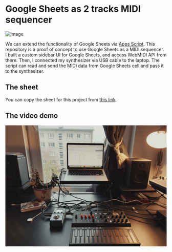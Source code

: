 # Google Sheets as 2 tracks MIDI sequencer

<img width="1440" alt="image" src="https://github.com/bepitulaz/google-sheets-midi-sequencer/assets/313962/acc3b971-52f0-4e52-b3ed-e7424d9d9628">

We can extend the functionality of Google Sheets via [Apps Script](https://developers.google.com/apps-script). This repository is a proof of concept to use Google Sheets as a MIDI sequencer. I built a custom sidebar UI for Google Sheets, and access WebMIDI API from there. Then, I connected my synthesizer via USB cable to the laptop. The script can read and send the MIDI data from Google Sheets cell and pass it to the synthesizer.

## The sheet

You can copy the sheet for this project from [this link](https://docs.google.com/spreadsheets/d/1FzpuG3gTlh_NykLf2izHipp3kVOwXUesZNqox6vaPBE/copy)

## The video demo

[![The setup for this project: Arturia MicroFreak synth and Google Sheets](Sequencer.jpg)](https://youtu.be/duzOII-73cA?si=_5O_taffXfPOmZln)
